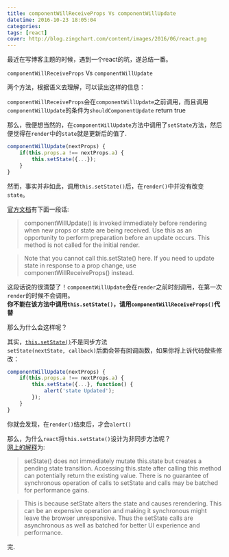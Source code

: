 ```yaml
---
title: componentWillReceiveProps Vs componentWillUpdate
datetime: 2016-10-23 18:05:04
categories:
tags: [react]
cover: http://blog.zingchart.com/content/images/2016/06/react.png
---
```


最近在写博客主题的时候，遇到一个react的坑，遂总结一番。

`componentWillReceiveProps` Vs `componentWillUpdate`

两个方法，根据语义去理解，可以读出这样的信息：

`componentWillReceiveProps`会在`componentWillUpdate`之前调用，而且调用`componentWillUpdate`的条件为`shouldComponentUpdate` return true

那么，我便想当然的，在`componentWillUpdate`方法中调用了`setState`方法，然后便觉得在`render`中的`state`就是更新后的值了.

```js
componentWillUpdate(nextProps) {
	if(this.props.a !== nextProps.a) {
		this.setState({...});
	}
}
```

然而，事实并非如此，调用`this.setState()`后，在`render()`中并没有改变`state`。

[官方文档](https://facebook.github.io/react/docs/react-component.html)有下面一段话:

> componentWillUpdate() is invoked immediately before rendering when new props or state are being received. Use this as an opportunity to perform preparation before an update occurs. This method is not called for the initial render.

> Note that you cannot call this.setState() here. If you need to update state in response to a prop change, use componentWillReceiveProps() instead.

这段话说的很清楚了！`componentWillUpdate`会在`render`之前时刻调用，在第一次`render`的时候不会调用。  
**你不能在该方法中调用`this.setState()`，请用`componentWillReceiveProps()`代替**

那么为什么会这样呢？

其实，[`this.setState()`](https://facebook.github.io/react/docs/react-component.html#setstate)不是同步方法  
`setState(nextState, callback)`后面会带有回调函数，如果你将上诉代码做些修改：  
```js
componentWillUpdate(nextProps) {
	if(this.props.a !== nextProps.a) {
		this.setState({...}, function() {
			alert('state Updated');
		});
	}
}
```
你就会发现，在`render()`结束后，才会`alert()`

那么，为什么`react`将`this.setState()`设计为非同步方法呢？  
[网上的解释](http://stackoverflow.com/questions/36085726/setstate-in-reactjs-is-async-or-sync)为:

> setState() does not immediately mutate this.state but creates a pending state transition. Accessing this.state after calling this method can potentially return the existing value. There is no guarantee of synchronous operation of calls to setState and calls may be batched for performance gains.

> This is because setState alters the state and causes rerendering. This can be an expensive operation and making it synchronous might leave the browser unresponsive. 
Thus the setState calls are asynchronous as well as batched for better UI experience and performance.

完.


